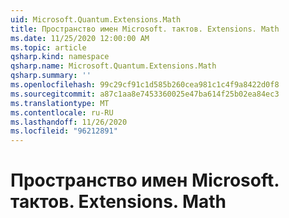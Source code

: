 ```yaml
---
uid: Microsoft.Quantum.Extensions.Math
title: Пространство имен Microsoft. тактов. Extensions. Math
ms.date: 11/25/2020 12:00:00 AM
ms.topic: article
qsharp.kind: namespace
qsharp.name: Microsoft.Quantum.Extensions.Math
qsharp.summary: ''
ms.openlocfilehash: 99c29cf91c1d585b260cea981c1c4f9a8422d0f8
ms.sourcegitcommit: a87c1aa8e7453360025e47ba614f25b02ea84ec3
ms.translationtype: MT
ms.contentlocale: ru-RU
ms.lasthandoff: 11/26/2020
ms.locfileid: "96212891"
---
```

# <a name="microsoftquantumextensionsmath-namespace"></a>Пространство имен Microsoft. тактов. Extensions. Math



